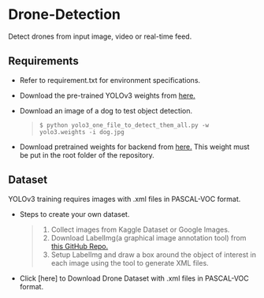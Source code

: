 # Drone-Detection
Detect drones from input image, video or real-time feed.

## Requirements

- Refer to requirement.txt for environment specifications.
- Download the pre-trained YOLOv3 weights from [here.](https://pjreddie.com/media/files/yolov3.weights)
- Download an image of a dog to test object detection.

  > `$ python yolo3_one_file_to_detect_them_all.py -w yolo3.weights -i dog.jpg`

- Download pretrained weights for backend from [here.](https://1drv.ms/u/s!ApLdDEW3ut5fgQXa7GzSlG-mdza6) This weight must be put in the root folder of the repository. 

## Dataset
YOLOv3 training requires images with .xml files in PASCAL-VOC format.

- Steps to create your own dataset.
  > 1. Collect images from Kaggle Dataset or Google Images.
  > 2. Download LabelImg(a graphical image annotation tool) from [this GitHub Repo.](https://github.com/tzutalin/labelImg)
  > 3. Setup LabelImg and draw a box around the object of interest in each image using the tool to generate XML files.
                  
- Click [here] to Download Drone Dataset with .xml files in PASCAL-VOC format.
